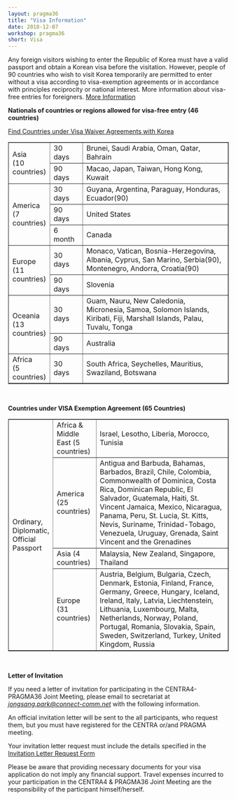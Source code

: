 ```yaml
---
layout: pragma36
title: "Visa Information"
date: 2018-12-07
workshop: pragma36
short: Visa
---
```



Any foreign visitors wishing to enter the Republic of Korea must have a valid passport and obtain a Korean visa 
before the visitation. However, people of 90 countries who wish to visit Korea temporarily are permitted to enter 
without a visa according to visa-exemption agreements or in accordance with principles reciprocity or national 
interest. More information about visa-free entries for foreigners.
[More Information](https://www.hikorea.go.kr/pt/InfoDetailR_en.pt?categoryId=2&parentId=382&catSeq=&showMenuId=374)

**Nationals of countries or regions allowed for visa-free entry (46 countries)**

[Find Countries under Visa Waiver Agreements with Korea](http://myrgst.com/centra4-pragma36/centra4-pragma36_visa.pdf)


<table border="1" cellspacing="0" cellpadding="2" width="80%">
 <tr>
  <td rowspan="2" width="15%">  Asia<br> (10 countries) </td>
  <td width="15%">30 days&nbsp; </td>
  <td >Brunei, Saudi Arabia, Oman, Qatar, Bahrain&nbsp; </td>
 </tr>
 <tr>
  <td >90 days&nbsp; </td>
  <td >Macao, Japan, Taiwan, Hong Kong, Kuwait &nbsp; </td>
 </tr>

 <tr>
  <td rowspan="3" >  America<br> (7 countries) </td>
  <td >30 days&nbsp; </td>
  <td >Guyana, Argentina, Paraguay, Honduras, Ecuador(90) &nbsp; </td>
 </tr>
 <tr>
  <td >90 days&nbsp; </td>
  <td >United States &nbsp; </td>
 </tr>
 <tr>
  <td >6 month &nbsp; </td>
  <td >Canada &nbsp; </td>
 </tr>

 <tr>
  <td rowspan="2" >  Europe<br> (11 countries) </td>
  <td >30 days&nbsp; </td>
  <td >Monaco, Vatican, Bosnia-Herzegovina, Albania, Cyprus, San Marino, Serbia(90), Montenegro, Andorra, Croatia(90) &nbsp; </td>
 </tr>
 <tr>
  <td >90 days&nbsp; </td>
  <td >Slovenia&nbsp; </td>
 </tr>

 <tr>
  <td rowspan="2" >  Oceania<br> (13 countries) </td>
  <td >30 days&nbsp; </td>
  <td >Guam, Nauru, New Caledonia, Micronesia, Samoa, Solomon Islands, Kiribati, Fiji, Marshall Islands, Palau, Tuvalu, Tonga   &nbsp; </td>
 </tr>
 <tr>
  <td >90 days&nbsp; </td>
  <td >Australia&nbsp; </td>
 </tr>

 <tr>
  <td >  Africa<br> (5 countries) </td>
  <td >30 days&nbsp; </td>
  <td > South Africa, Seychelles, Mauritius, Swaziland, Botswana    &nbsp; </td>
 </tr>
</table>
<br>

**Countries under VISA Exemption Agreement (65 Countries)**

<table border="1" cellspacing="0" cellpadding="2" width="80%">
 <tr>
  <td rowspan="4" width="15%">  Ordinary, Diplomatic, Official Passport  </td>
  <td width="15%">Africa & Middle East (5 countries)&nbsp; </td>
  <td >Israel, Lesotho, Liberia, Morocco, Tunisia&nbsp; </td>
 </tr>
 <tr>
  <td >America (25 countries)&nbsp; </td>
  <td >Antigua and Barbuda, Bahamas, Barbados, Brazil, Chile, Colombia, 
       Commonwealth of Dominica, Costa Rica, Dominican Republic, El Salvador, 
       Guatemala, Haiti, St. Vincent Jamaica, Mexico, Nicaragua, Panama, Peru, 
       St. Lucia, St. Kitts, Nevis, Suriname, Trinidad-Tobago, Venezuela, 
       Uruguay, Grenada, Saint Vincent and the Grenadines &nbsp; 
  </td>
 </tr>
 <tr>
  <td >Asia (4 countries)&nbsp; </td>
  <td >Malaysia, New Zealand, Singapore, Thailand&nbsp; </td>
 </tr>
 <tr>
  <td >Europe (31 countries)&nbsp; </td>
  <td >Austria, Belgium, Bulgaria, Czech, Denmark, Estonia, Finland, France, 
       Germany, Greece, Hungary, Iceland, Ireland, Italy, Latvia, Liechtenstein, Lithuania, Luxembourg, 
       Malta, Netherlands, Norway, Poland, Portugal, Romania, Slovakia, Spain, Sweden, Switzerland, 
       Turkey, United Kingdom, Russia&nbsp; 
  </td>
 </tr>

</table>
<br>

**Letter of Invitation**

If you need a letter of invitation for participating in the CENTRA4-PRAGMA36 Joint Meeting, please email 
to secretariat at *jongsang.park@connect-comm.net* with the following information.

An official invitation letter will be sent to the all participants, who request them, but you must have 
registered for the CENTRA or/and PRAGMA meeting.

Your invitation letter request must include the details specified in the 
[Invitation Letter Request Form](http://www.myrgst.com/centra4-pragma36/Invitation_Letter_Request_Form.docx)

Please be aware that providing necessary documents for your visa application do not imply any financial support. 
Travel expenses incurred to your participation in the CENTRA4 & PRAGMA36 Joint Meeting are the responsibility 
of the participant himself/herself.



